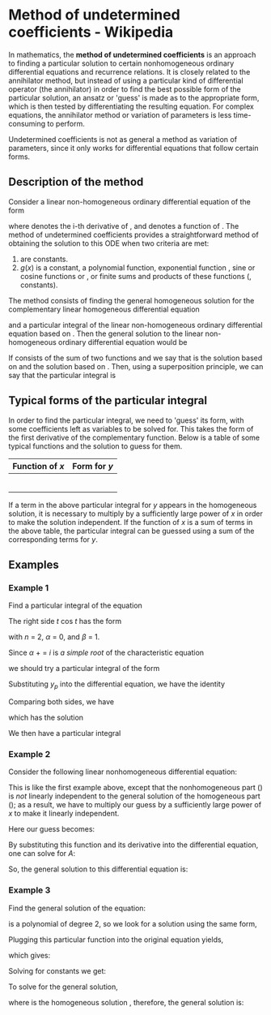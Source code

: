 # Method of undetermined coefficients - Wikipedia

In mathematics, the **method of undetermined coefficients** is an approach to finding a particular solution to certain nonhomogeneous ordinary differential equations and recurrence relations. It is closely related to the annihilator method, but instead of using a particular kind of differential operator (the annihilator) in order to find the best possible form of the particular solution, an ansatz or 'guess' is made as to the appropriate form, which is then tested by differentiating the resulting equation. For complex equations, the annihilator method or variation of parameters is less time-consuming to perform. 

Undetermined coefficients is not as general a method as variation of parameters, since it only works for differential equations that follow certain forms. 

## Description of the method

Consider a linear non-homogeneous ordinary differential equation of the form 

where  denotes the i-th derivative of , and  denotes a function of . The method of undetermined coefficients provides a straightforward method of obtaining the solution to this ODE when two criteria are met: 

1. are constants.
2. *g*(*x*) is a constant, a polynomial function, exponential function , sine or cosine functions  or , or finite sums and products of these functions (,  constants).

The method consists of finding the general homogeneous solution  for the complementary linear homogeneous differential equation 

and a particular integral  of the linear non-homogeneous ordinary differential equation based on . Then the general solution  to the linear non-homogeneous ordinary differential equation would be 

If  consists of the sum of two functions  and we say that  is the solution based on  and  the solution based on . Then, using a superposition principle, we can say that the particular integral  is 

## Typical forms of the particular integral

In order to find the particular integral, we need to 'guess' its form, with some coefficients left as variables to be solved for. This takes the form of the first derivative of the complementary function. Below is a table of some typical functions and the solution to guess for them. 

| Function of *x* | Form for *y* |
| --- | --- |
|  |  |
|  |  |
|  |  |
|  |  |
|  |  |
|  |  |

If a term in the above particular integral for *y* appears in the homogeneous solution, it is necessary to multiply by a sufficiently large power of *x* in order to make the solution independent. If the function of *x* is a sum of terms in the above table, the particular integral can be guessed using a sum of the corresponding terms for *y*. 

## Examples

### Example 1

Find a particular integral of the equation 

The right side *t* cos *t* has the form 

with *n* = 2, *α* = 0, and *β* = 1. 

Since *α* \+  = *i* is *a simple root* of the characteristic equation 

we should try a particular integral of the form 

Substituting *y*<sub>*p*</sub> into the differential equation, we have the identity 

Comparing both sides, we have 

which has the solution 

We then have a particular integral 

### Example 2

Consider the following linear nonhomogeneous differential equation: 

This is like the first example above, except that the nonhomogeneous part () is *not* linearly independent to the general solution of the homogeneous part (); as a result, we have to multiply our guess by a sufficiently large power of *x* to make it linearly independent. 

Here our guess becomes: 

By substituting this function and its derivative into the differential equation, one can solve for *A*: 

So, the general solution to this differential equation is: 

### Example 3

Find the general solution of the equation: 

is a polynomial of degree 2, so we look for a solution using the same form, 

Plugging this particular function into the original equation yields, 

which gives: 

Solving for constants we get: 

To solve for the general solution, 

where  is the homogeneous solution , therefore, the general solution is: